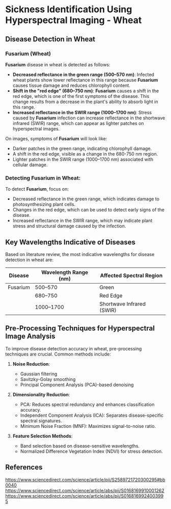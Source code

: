 # Sickness Identification Using Hyperspectral Imaging - Wheat

## Disease Detection in Wheat

### **Fusarium (Wheat)**
**Fusarium** disease in wheat is detected as follows:

- **Decreased reflectance in the green range (500–570 nm)**: Infected wheat plants show lower reflectance in this range because **Fusarium** causes tissue damage and reduces chlorophyll content.
- **Shift in the "red edge" (680–750 nm)**: **Fusarium** causes a shift in the red edge, which is one of the first symptoms of the disease. This change results from a decrease in the plant's ability to absorb light in this range.
- **Increased reflectance in the SWIR range (1000–1700 nm)**: Stress caused by **Fusarium** infection can increase reflectance in the shortwave infrared (SWIR) range, which can appear as lighter patches on hyperspectral images.

On images, symptoms of **Fusarium** will look like:
- Darker patches in the green range, indicating chlorophyll damage.
- A shift in the red edge, visible as a change in the 680-750 nm region.
- Lighter patches in the SWIR range (1000–1700 nm) associated with cellular damage.

### Detecting **Fusarium** in Wheat:
To detect **Fusarium**, focus on:
- Decreased reflectance in the green range, which indicates damage to photosynthesizing plant cells.
- Changes in the red edge, which can be used to detect early signs of the disease.
- Increased reflectance in the SWIR range, which may indicate plant stress and structural damage caused by the infection.


## Key Wavelengths Indicative of Diseases
Based on literature review, the most indicative wavelengths for disease detection in wheat are:

| Disease   | Wavelength Range (nm) | Affected Spectral Region |
|-----------|----------------------|-------------------------|
| Fusarium  | 500–570              | Green                   |
|   | 680–750              | Red Edge                |
|   | 1000–1700            | Shortwave Infrared (SWIR)|

## Pre-Processing Techniques for Hyperspectral Image Analysis
To improve disease detection accuracy in wheat, pre-processing techniques are crucial. Common methods include:

1. **Noise Reduction**:
   - Gaussian filtering
   - Savitzky-Golay smoothing
   - Principal Component Analysis (PCA)-based denoising

2. **Dimensionality Reduction**:
   - PCA: Reduces spectral redundancy and enhances classification accuracy.
   - Independent Component Analysis (ICA): Separates disease-specific spectral signatures.
   - Minimum Noise Fraction (MNF): Maximizes signal-to-noise ratio.

3. **Feature Selection Methods**:
   - Band selection based on disease-sensitive wavelengths.
   - Normalized Difference Vegetation Index (NDVI) for stress detection.

## References
https://www.sciencedirect.com/science/article/pii/S2589721720300295#bb0040
https://www.sciencedirect.com/science/article/abs/pii/S0168169910001262
https://www.sciencedirect.com/science/article/abs/pii/S0168169924003995

